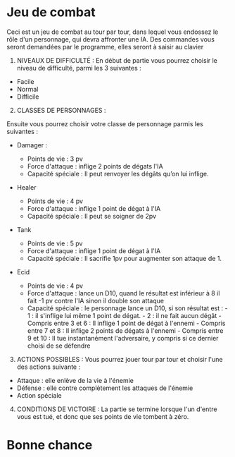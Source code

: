 # Jeu de combat

Ceci est un jeu de combat au tour par tour, dans lequel vous endossez le rôle d'un personnage, qui devra affronter une IA.
Des commandes vous seront demandées par le programme, elles seront à saisir au clavier 

1. NIVEAUX DE DIFFICULTÉ : 
En début de partie vous pourrez choisir le niveau de difficulté, parmi les 3 suivantes :
- Facile
- Normal
- Difficile

2. CLASSES DE PERSONNAGES :

Ensuite vous pourrez choisir votre classe de personnage parmis les suivantes :

- Damager :
  - Points de vie : 3 pv
  - Force d'attaque : inflige 2 points de dégats l'IA
  - Capacité spéciale : Il peut renvoyer les dégâts qu’on lui inflige.
  
- Healer
  - Points de vie : 4 pv
  - Force d'attaque : inflige 1 point de dégat à l'IA
  - Capacité spéciale : Il peut se soigner de 2pv
 
- Tank
  - Points de vie : 5 pv
  - Force d'attaque : inflige 1 point de dégat à l'IA
  - Capacité spéciale : Il sacrifie 1pv pour augmenter son attaque de 1.
 
- Ecid
  - Points de vie : 4 pv
  - Force d'attaque : lance un D10, quand le résultat est inférieur à 8 il fait -1 pv contre l'IA sinon il double son attaque
  - Capacité spéciale : le personnage lance un D10, si son résultat est : 
        - 1 : il s'inflige lui même 1 point de dégat.
        - 2 : il ne fait aucun dégât
        - Compris entre 3 et 6 :  Il inflige 1 point de dégat à l'ennemi 
        - Compris entre 7 et 8 :  Il inflige 2 points de dégats à l'ennemi
        - Compris entre 9 et 10 : Il tue instantanément l'adversaire, y compris si ce dernier choisi de se défendre

3. ACTIONS POSSIBLES : 
Vous pourrez jouer tour par tour et choisir l'une des actions suivante :
- Attaque : elle enlève de la vie à l'énemie
- Défense : elle contre complètement les attaques de l'énemie
- Action spéciale

4. CONDITIONS DE VICTOIRE : 
La partie se termine lorsque l'un d'entre vous est tué, et donc que ses points de vie tombent à zéro. 

# Bonne chance
